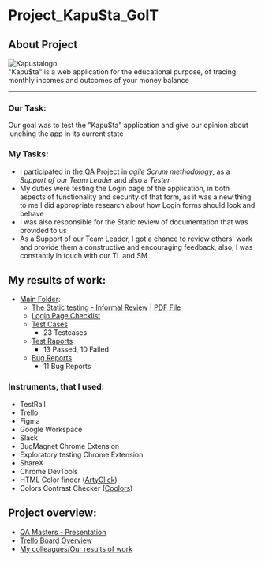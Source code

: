 # Project_Kapu$ta_GoIT

## About Project

![Kapustalogo](https://github.com/MioLuczak/Project_Kapusta/assets/150384855/c420afc7-27f8-462c-88a7-1d0e2e2ae520) <br>
"Kapu$ta" is a web application for the educational purpose, of tracing monthly incomes and outcomes of your money balance

---

### Our Task:

Our goal was to test the "Kapu$ta" application and give our opinion about lunching the app in its current state

### My Tasks:

- I participated in the QA Project in *agile Scrum methodology*, as a *Support of our Team Leader* and also a *Tester*
- My duties were testing the Login page of the application, in both aspects of functionality and security of that form, 
as it was a new thing to me I did appropriate research about how Login forms should look and behave
- I was also responsible for the Static review of documentation that was provided to us
- As a Support of our Team Leader, I got a chance to review others' work and provide them a constructive and encouraging feedback,
also, I was constantly in touch with our TL and SM


## My results of work:

- [Main Folder](https://drive.google.com/drive/folders/1L-zNcb-hn0DycVll8Hgsl_aZ9t1zH_m_?usp=sharing):
	- [The Static testing - Informal Review](https://docs.google.com/spreadsheets/d/1HOq0uqU-imbR7ZNmbW4A3VUYRxGhFXhjvim2E92Mqyw/edit?usp=sharing) | [PDF File](https://drive.google.com/file/d/1E9Z-1zotRoXXIBqSCV7HHjfBny62CnVv/view?usp=sharing)
	- [Login Page Checklist](https://drive.google.com/file/d/12YseFROxglJDcSv0yoeiFw2JJ_a6Ug_U/view?usp=sharing)
	- [Test Cases](https://drive.google.com/drive/folders/17T_gE3DDkjCSLmF2SHUuYxx0Zsmb-yGG?usp=drive_link) 
		- 23 Testcases
	- [Test Raports](https://drive.google.com/drive/folders/1VL_I5K6EcRVVd3Elvq7v_ZMYdkhWf0mu?usp=sharing) 
		- 13 Passed, 10 Failed
	- [Bug Reports](https://drive.google.com/drive/folders/1jcKNSfpMNUkHUi8JmvlRi4whTM6sg1Lg?usp=sharing) 
		- 11 Bug Reports 

### Instruments, that I used:

- TestRail
- Trello
- Figma
- Google Workspace
- Slack
- BugMagnet Chrome Extension
- Exploratory testing Chrome Extension
- ShareX
- Chrome DevTools
- HTML Color finder ([ArtyClick](https://colors.artyclick.com/color-name-finder/))
- Colors Contrast Checker ([Coolors](https://coolors.co/contrast-checker/112a46-acc8e5))


## Project overview:

- [QA Masters - Presentation](https://docs.google.com/presentation/d/1p2eLoaPRGQX2ER1kgIOfCB6c-PUBouNZ/edit?usp=sharing&ouid=113173033041272762957&rtpof=true&sd=true) 
- [Trello Board Overview](https://drive.google.com/file/d/1sXORK5-ufOHHwxtr-OVQuoEUhmONx5jm/view?usp=sharing)
- [My colleagues/Our results of work](https://drive.google.com/drive/folders/1IsWcIo-pqrQrRPkNcDp3E_Oyj-srey_a)

